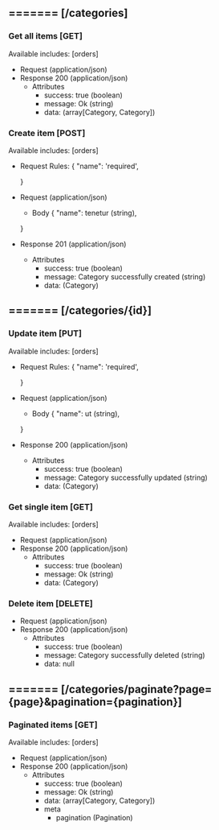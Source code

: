 ## ======= [/categories]

### Get all items [GET]
Available includes: [orders]
+ Request (application/json)
    <!-- include(request/header.md) -->
+ Response 200 (application/json)
    + Attributes         
        + success: true (boolean)
        + message: Ok (string)
        + data: (array[Category, Category])

<!-- include(response/401.md) -->
<!-- include(response/500.md) -->
### Create item [POST]
Available includes: [orders]
+ Request Rules:
    {
        "name": 'required',

    }
+ Request (application/json)
    <!-- include(request/header.md) -->
    + Body
    {
            "name": tenetur (string),

    }
+ Response 201 (application/json)
    + Attributes         
        + success: true (boolean)
        + message: Category successfully created (string)
        + data: (Category)

<!-- include(response/401.md) -->
<!-- include(response/422.md) -->
<!-- include(response/500.md) -->

## ======= [/categories/{id}]
### Update item [PUT]
Available includes: [orders]
<!-- include(parameters/id.md) -->
+ Request Rules:
    {
        "name": 'required',

    }
+ Request (application/json)
    <!-- include(request/header.md) -->
    + Body
    {
            "name": ut (string),

    }
+ Response 200 (application/json)
    + Attributes         
        + success: true (boolean)
        + message: Category successfully updated (string)
        + data: (Category)

<!-- include(response/401.md) -->
<!-- include(response/404.md) -->
<!-- include(response/422.md) -->
<!-- include(response/500.md) -->
### Get single item [GET]
Available includes: [orders]
<!-- include(parameters/id.md) -->
+ Request (application/json)
    <!-- include(request/header.md) -->
+ Response 200 (application/json)
    + Attributes         
        + success: true (boolean)
        + message: Ok (string)
        + data: (Category)

<!-- include(response/401.md) -->
<!-- include(response/404.md) -->
<!-- include(response/500.md) -->
### Delete item [DELETE]
<!-- include(parameters/id.md) -->
+ Request (application/json)
    <!-- include(request/header.md) -->    
+ Response 200 (application/json)
    + Attributes         
        + success: true (boolean)
        + message: Category successfully deleted (string)
        + data: null

<!-- include(response/401.md) -->
<!-- include(response/404.md) -->
<!-- include(response/500.md) -->

## ======= [/categories/paginate?page={page}&pagination={pagination}]
### Paginated items [GET]
Available includes: [orders]
<!-- include(parameters/pagination.md) -->
+ Request (application/json)
    <!-- include(request/header.md) -->
+ Response 200 (application/json)
    + Attributes         
        + success: true (boolean)
        + message: Ok (string)
        + data: (array[Category, Category])
        + meta
            + pagination (Pagination)

<!-- include(response/401.md) -->
<!-- include(response/500.md) -->


